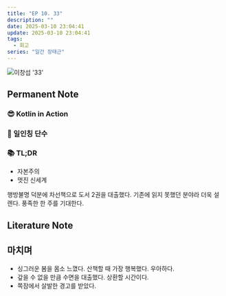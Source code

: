 ```yaml
---
title: "EP 10. 33"
description: ""
date: 2025-03-10 23:04:41
update: 2025-03-10 23:04:41
tags:
  - 회고
series: "일간 장태근" 
---
```


![이창섭 '33'](4106536.jpg)

## Permanent Note

### 😎 Kotlin in Action

### 🥹 일인칭 단수

### 📚 TL;DR

- 자본주의
- 멋진 신세계

행방불명 덕분에 차선책으로 도서 2권을 대출했다. 기존에 읽지 못했던 분야라 더욱 설렌다. 풍족한 한 주를 기대한다.

## Literature Note

## 마치며

- 싱그러운 봄을 몸소 느꼈다. 산책할 때 가장 행복했다. 우아하다.
- 갚을 수 없을 만큼 수면을 대출했다. 상환할 시간이다.
- 쪽잠에서 살발한 경고를 받았다.